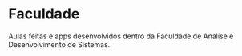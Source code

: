 # Faculdade
 Aulas feitas e apps desenvolvidos dentro da Faculdade de Analise e Desenvolvimento de Sistemas.
